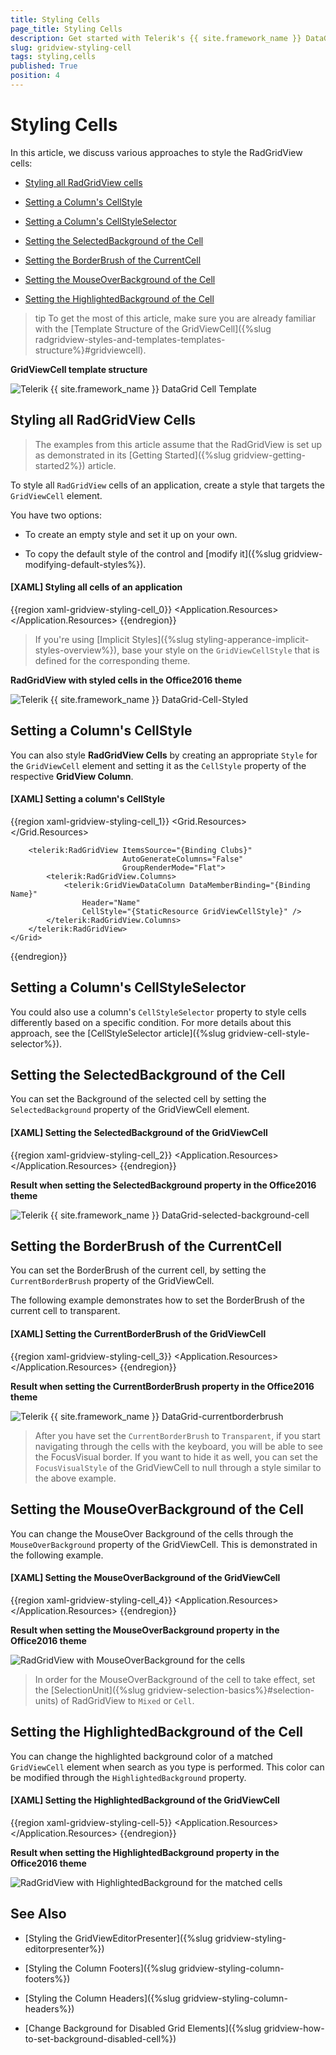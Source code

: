 ```yaml
---
title: Styling Cells
page_title: Styling Cells
description: Get started with Telerik's {{ site.framework_name }} DataGrid and learn how to create an appropriate style targeting the Cell element.
slug: gridview-styling-cell
tags: styling,cells
published: True
position: 4
---
```


# Styling Cells

In this article, we discuss various approaches to style the RadGridView cells:

* [Styling all RadGridView cells](#styling-all-radgridview-cells)

* [Setting a Column's CellStyle](#setting-a-columns-cellstyle)

* [Setting a Column's CellStyleSelector](#setting-a-columns-cellstyleselector)

* [Setting the SelectedBackground of the Cell](#setting-the-selectedbackground-of-the-cell)

* [Setting the BorderBrush of the CurrentCell](#setting-the-borderbrush-of-the-currentcell)

* [Setting the MouseOverBackground of the Cell](#setting-the-mouseoverbackground-of-the-cell)

* [Setting the HighlightedBackground of the Cell](#setting-the-highlightedbackground-of-the-cell)

>tip To get the most of this article, make sure you are already familiar with the [Template Structure of the GridViewCell]({%slug radgridview-styles-and-templates-templates-structure%}#gridviewcell).

__GridViewCell template structure__

![Telerik {{ site.framework_name }} DataGrid Cell Template](images/gridviewcell-template.png)

## Styling all RadGridView Cells

> The examples from this article assume that the RadGridView is set up as demonstrated in its [Getting Started]({%slug gridview-getting-started2%}) article.

To style all `RadGridView` cells of an application, create a style that targets the `GridViewCell` element.

You have two options:

* To create an empty style and set it up on your own.

* To copy the default style of the control and [modify it]({%slug gridview-modifying-default-styles%}).

#### __[XAML] Styling all cells of an application__

{{region xaml-gridview-styling-cell_0}}
	<Application.Resources>
        <ResourceDictionary>
            <!-- If you use NoXaml dlls set the BasedOn property of the Style: BasedOn="{StaticResource GridViewCellStyle}" -->
            <Style TargetType="telerik:GridViewCell">
                <Setter Property="VerticalContentAlignment" Value="Top"/>
                <Setter Property="HorizontalContentAlignment" Value="Center"/>
                <Setter Property="Background" Value="#ffcc00"/>
            </Style>
        </ResourceDictionary>
    </Application.Resources>
{{endregion}}

>If you're using [Implicit Styles]({%slug styling-apperance-implicit-styles-overview%}), base your style on the `GridViewCellStyle` that is defined for the corresponding theme.

__RadGridView with styled cells in the Office2016 theme__

![Telerik {{ site.framework_name }} DataGrid-Cell-Styled](images/RadGridView-Cell-Styled.png)

## Setting a Column's CellStyle

You can also style __RadGridView Cells__ by creating an appropriate `Style` for the `GridViewCell` element and setting it as the `CellStyle` property of the respective __GridView Column__. 

#### __[XAML] Setting a column's CellStyle__
{{region xaml-gridview-styling-cell_1}}
	<Grid>
        <Grid.Resources>
            <!-- If you use NoXaml dlls set the BasedOn property of the Style: BasedOn="{StaticResource GridViewCellStyle}" -->
            <Style x:Key="GridViewCellStyle" TargetType="telerik:GridViewCell">
                <Setter Property="VerticalContentAlignment" Value="Top"/>
                <Setter Property="HorizontalContentAlignment" Value="Center"/>
                <Setter Property="Background" Value="#ffcc00"/>
            </Style>
        </Grid.Resources>

        <telerik:RadGridView ItemsSource="{Binding Clubs}"
                             AutoGenerateColumns="False"
                             GroupRenderMode="Flat">
            <telerik:RadGridView.Columns>
                <telerik:GridViewDataColumn DataMemberBinding="{Binding Name}"
	                Header="Name"
	                CellStyle="{StaticResource GridViewCellStyle}" />
            </telerik:RadGridView.Columns>
        </telerik:RadGridView>
    </Grid>
{{endregion}}

## Setting a Column's CellStyleSelector

You could also use a column's `CellStyleSelector` property to style cells differently based on a specific condition. For more details about this approach, see the [CellStyleSelector article]({%slug gridview-cell-style-selector%}).

## Setting the SelectedBackground of the Cell

You can set the Background of the selected cell by setting the `SelectedBackground` property of the GridViewCell element.

#### __[XAML] Setting the SelectedBackground of the GridViewCell__
{{region xaml-gridview-styling-cell_2}}
	<Application.Resources>
        <ResourceDictionary>
            <!-- If you use NoXaml dlls set the BasedOn property of the Style: BasedOn="{StaticResource GridViewCellStyle}" -->
            <Style TargetType="telerik:GridViewCell">
                <Setter Property="SelectedBackground" Value="Bisque" />
            </Style>
        </ResourceDictionary>
    </Application.Resources>
{{endregion}}

__Result when setting the SelectedBackground property in the Office2016 theme__

![Telerik {{ site.framework_name }} DataGrid-selected-background-cell](images/gridview-selectedbackground-cell.png)

## Setting the BorderBrush of the CurrentCell

You can set the BorderBrush of the current cell, by setting the `CurrentBorderBrush` property of the GridViewCell. 

The following example demonstrates how to set the BorderBrush of the current cell to transparent.

#### __[XAML] Setting the CurrentBorderBrush of the GridViewCell__
{{region xaml-gridview-styling-cell_3}}
	<Application.Resources>
        <ResourceDictionary>
            <!-- If you use NoXaml dlls set the BasedOn property of the Style: BasedOn="{StaticResource GridViewCellStyle}" -->
            <Style TargetType="telerik:GridViewCell">
                <Setter Property="CurrentBorderBrush" Value="Transparent" />
            </Style>
        </ResourceDictionary>
    </Application.Resources>
{{endregion}}

__Result when setting the CurrentBorderBrush property in the Office2016 theme__

![Telerik {{ site.framework_name }} DataGrid-currentborderbrush](images/gridview-currentborderbrush.png)

> After you have set the `CurrentBorderBrush` to `Transparent`, if you start navigating through the cells with the keyboard, you will be able to see the FocusVisual border. If you want to hide it as well, you can set the `FocusVisualStyle` of the GridViewCell to null through a style similar to the above example.

## Setting the MouseOverBackground of the Cell

You can change the MouseOver Background of the cells through the `MouseOverBackground` property of the GridViewCell. This is demonstrated in the following example.

#### __[XAML] Setting the MouseOverBackground of the GridViewCell__
{{region xaml-gridview-styling-cell_4}}
	<Application.Resources>
        <ResourceDictionary>
            <!-- If you use NoXaml dlls set the BasedOn property of the Style: BasedOn="{StaticResource GridViewCellStyle}" -->
            <Style TargetType="telerik:GridViewCell" >
                <Setter Property="MouseOverBackground" Value="Pink" />
            </Style>
        </ResourceDictionary>
    </Application.Resources>
{{endregion}}

__Result when setting the MouseOverBackground property in the Office2016 theme__

![RadGridView with MouseOverBackground for the cells](images/gridviewcell-mouseoverbackground.png)

> In order for the MouseOverBackground of the cell to take effect, set the [SelectionUnit]({%slug gridview-selection-basics%}#selection-units) of RadGridView to `Mixed` or `Cell`.

## Setting the HighlightedBackground of the Cell

You can change the highlighted background color of a matched `GridViewCell` element when search as you type is performed. This color can be modified through the `HighlightedBackground` property.

#### __[XAML] Setting the HighlightedBackground of the GridViewCell__
{{region xaml-gridview-styling-cell-5}}
    <Application.Resources>
        <ResourceDictionary>
            <!-- If you use NoXaml dlls set the BasedOn property of the Style: BasedOn="{StaticResource GridViewCellStyle}" -->
            <Style TargetType="telerik:GridViewCell" >
                <Setter Property="HighlightedBackground" Value="Pink"/>
            </Style>
        </ResourceDictionary>
    </Application.Resources>
{{endregion}}

__Result when setting the HighlightedBackground property in the Office2016 theme__

![RadGridView with HighlightedBackground for the matched cells](images/gridviewcell-matched-highlighted-background.png)

## See Also

 * [Styling the GridViewEditorPresenter]({%slug gridview-styling-editorpresenter%})

 * [Styling the Column Footers]({%slug gridview-styling-column-footers%})

 * [Styling the Column Headers]({%slug gridview-styling-column-headers%})

 * [Change Background for Disabled Grid Elements]({%slug gridview-how-to-set-background-disabled-cell%})
